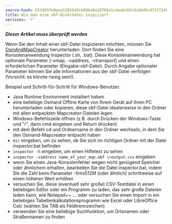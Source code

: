 ```yaml
---
source-hash: b53d59fe9eea1205645cb096e0a18766e1c4aa8cb5c9cbb49cd73ff14655af86
title: Wie man eine obf-Binärdatei inspiziert
versions: '*'
---
```


**_Dieser Artikel muss überprüft werden_**

Wenn Sie den Inhalt einer obf-Datei inspizieren möchten, müssen Sie [OsmAndMapCreator](https://download.osmand.net/latest-night-build/OsmAndMapCreator-main.zip) herunterladen. Dort finden Sie eine Konsolenanwendung Inspector (.sh, .bat). Diese Konsolenanwendung hat optionale Parameter [-vmap, -vaddress, -vtransport] und einen erforderlichen Parameter (Eingabe-obf-Datei). Durch Angabe optionaler Parameter können Sie alle Informationen aus der obf-Datei verfolgen (Vorsicht: es könnte riesig sein!).

Beispiel und Schritt-für-Schritt für Windows-Benutzer:
- Java Runtime Environment installiert haben
- eine beliebige Osmand Offline Karte von Ihrem Gerät auf Ihren PC herunterladen oder kopieren, diese obf-Datei idealerweise in den Ordner mit allen entpackten Mapcreator-Dateien legen
- Windows-Befehlszeile öffnen (z.B. durch Drücken der Windows-Taste und "r", dann cmd eingeben und Return drücken)
- mit dem Befehl cd und Ordnername in den Ordner wechseln, in dem Sie den Osmand-Mapcreator entpackt haben
- `dir` eingeben, um zu sehen, ob Sie sich im richtigen Ordner mit der Datei inspector.bat befinden
- `inspector -h` eingeben, um einen Hilfetext zu sehen
- `inspector -vaddress name_of_your_map.obf \>output.csv` eingeben
- wenn Sie einen Java-Konsolenfehler wegen nicht genügend Speicher oder ähnlichem erhalten, bearbeiten Sie die Datei inspector.bat, indem Sie die Zahl beim Parameter -Xmx512M (oder ähnlich) schrittweise auf einen höheren Wert erhöhen
- versuchen Sie, diese (eventuell sehr große) CSV-Textdatei in einen beliebigen Editor oder ein Programm zu laden, das sehr große Dateien laden kann, wie Notepad++ ... oder versuchen Sie einen Import in ein beliebiges Tabellenkalkulationsprogramm wie Excel oder LibreOffice Calc (wählen Sie TAB als Feldtrennzeichen)
- verwenden Sie eine beliebige Suchfunktion, um Ortsnamen oder Straßennamen zu finden